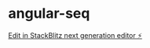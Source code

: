 # angular-seq

[Edit in StackBlitz next generation editor ⚡️](https://stackblitz.com/~/github.com/sindhujakarinki/angular-seq)